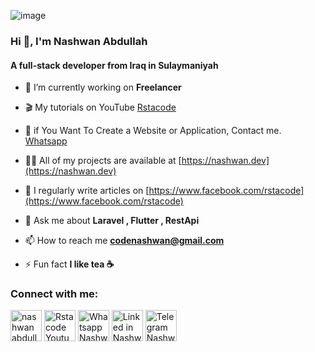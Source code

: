 ![image](https://user-images.githubusercontent.com/35005761/193415314-90d93b36-2def-48e8-bf64-ca7aa2b69573.png)

<h3>Hi 👋, I'm Nashwan Abdullah</h3>
<h4>A full-stack developer from Iraq in Sulaymaniyah</h3>

- 🔭 I’m currently working on **Freelancer**

- 🎬 My tutorials on YouTube [Rstacode](https://www.youtube.com/rstacode)

- 🤝 if You Want To Create a Website or Application, Contact me. [Whatsapp](https://wa.me/+9647704695176/?text=urlencodedtext)

- 👨‍💻 All of my projects are available at [https://nashwan.dev](https://nashwan.dev)

- 📝 I regularly write articles on [https://www.facebook.com/rstacode](https://www.facebook.com/rstacode)

- 💬 Ask me about **Laravel , Flutter , RestApi**

- 📫 How to reach me **codenashwan@gmail.com**

- ⚡ Fun fact **I like tea ☕**

<h3 align="left">Connect with me:</h3>
<p align="left">
<a href="https://fb.com/codenashwan" target="blank"><img align="center" src="https://i.imgur.com/RBD1Eqq.png" alt="nashwan abdullah facebook" width="50" /></a>
<a href="https://youtube.com/rstacode" target="blank"><img align="center" src="https://i.imgur.com/jEbLpsK.png" alt="Rstacode Youtube" width="50" /></a>
<a href="https://wa.me/9647704695176" target="blank"><img align="center" src="https://i.imgur.com/AuFOjOY.png" alt="Whatsapp Nashwan Abdullah" width="50" /></a>
<a href="https://www.linkedin.com/in/codenashwan/" target="blank"><img align="center" src="https://i.imgur.com/DYGghRP.png" alt="Linked in Nashwan Abdullah" width="50" /></a>
<a href="https://t.me/codenashwan" target="blank"><img align="center" src="https://i.imgur.com/MosHYoT.png" alt="Telegram Nashwan Abdullah" width="50" /></a>
</p>
